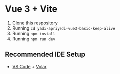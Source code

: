 # Vue 3 + Vite

1. Clone this respository
2. Running `cd yadi-apriyadi-vue3-basic-keep-alive`
2. Running `npm install`
3. Running `npm run dev`

## Recommended IDE Setup

- [VS Code](https://code.visualstudio.com/) + [Volar](https://marketplace.visualstudio.com/items?itemName=Vue.volar)
